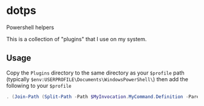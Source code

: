 # dotps
Powershell helpers

This is a collection of "plugins" that I use on my system.

## Usage
Copy the `Plugins` directory to the same directory as your `$profile` path
(typically `$env:USERPROFILE\Documents\WindowsPowerShell\`) then add the
following to your `$profile`

```powershell
. (Join-Path (Split-Path -Path $MyInvocation.MyCommand.Definition -Parent) 'Plugins\*.ps1')
```
